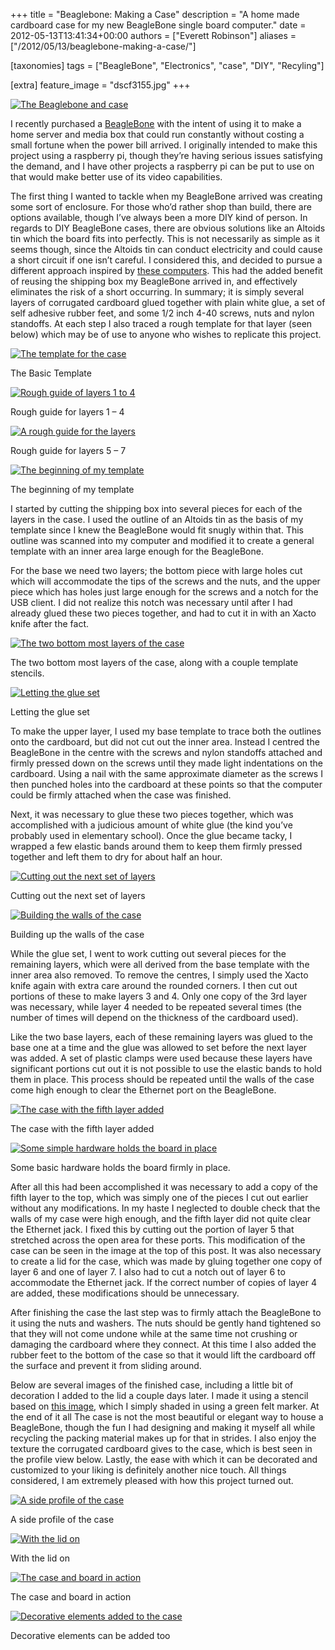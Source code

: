 +++
title = "Beaglebone: Making a Case"
description = "A home made cardboard case for my new BeagleBone single board computer."
date = 2012-05-13T13:41:34+00:00
authors = ["Everett Robinson"]
aliases = ["/2012/05/13/beaglebone-making-a-case/"]

[taxonomies]
tags = ["BeagleBone", "Electronics", "case", "DIY", "Recyling"]

[extra]
feature_image = "dscf3155.jpg"
+++

[<img class="col full-width" title="DSCF3155" src="dscf3155.jpg" alt="The Beaglebone and case"/>](dscf3155.jpg)

I recently purchased a [BeagleBone](http://beagleboard.org/bone) with the intent of using it to make a home server and media box that could run constantly without costing a small fortune when the power bill arrived. I originally intended to make this project using a raspberry pi, though they&#8217;re having serious issues satisfying the demand, and I have other projects a raspberry pi can be put to use on that would make better use of its video capabilities.

The first thing I wanted to tackle when my BeagleBone arrived was creating some sort of enclosure. For those who&#8217;d rather shop than build, there are options available, though I&#8217;ve always been a more DIY kind of person. In regards to DIY BeagleBone cases, there are obvious solutions like an Altoids tin which the board fits into perfectly. This is not necessarily as simple as it seems though, since the Altoids tin can conduct electricity and could cause a short circuit if one isn&#8217;t careful. I considered this, and decided to pursue a different approach inspired by [these computers](http://www.recomputepc.com/). This had the added benefit of reusing the shipping box my BeagleBone arrived in, and effectively eliminates the risk of a short occurring. In summary; it is simply several layers of corrugated cardboard glued together with plain white glue, a set of self adhesive rubber feet, and some 1/2 inch 4-40 screws, nuts and nylon standoffs. At each step I also traced a rough template for that layer (seen below) which may be of use to anyone who wishes to replicate this project.

<div class="row">
  <div class="col one-third-width">
    <a href="beaglebone-case-template-print-at-95.png"><img class="col full-width" style="height: revert" title="beaglebone case template print at 95%" src="beaglebone-case-template-print-at-95.png" alt="The template for the case"/></a>
    <p class="caption">
      The Basic Template
    </p>
  </div>
  <div class="col one-third-width">
    <a href="scan0081.jpg"><img class="col full-width" style="height: revert" title="SCAN0081" src="scan0081.jpg" alt="Rough guide of layers 1 to 4"/></a>
    <p class="caption">
      Rough guide for layers 1 &#8211; 4
    </p>
  </div>
  <div class="col one-third-width">
    <a href="scan0082.jpg"><img class="col full-width" style="height: revert" title="SCAN0082" src="scan0082.jpg" alt="A rough guide for the layers"/></a>
    <p class="caption">
      Rough guide for layers 5 &#8211; 7
    </p>
  </div>
</div>

<div class="row">
  <a href="dscf3108.jpg"><img class="col full-width" title="DSCF3108" src="dscf3108.jpg" alt="The beginning of my template"/></a>
  <p class="caption">
    The beginning of my template
  </p>
</div>

<p>
  I started by cutting the shipping box into several pieces for each of the layers in the case. I used the outline of an Altoids tin as the basis of my template since I knew the BeagleBone would fit snugly within that. This outline was scanned into my computer and modified it to create a general template with an inner area large enough for the BeagleBone.
</p>

<p>
  For the base we need two layers; the bottom piece with large holes cut which will accommodate the tips of the screws and the nuts, and the upper piece which has holes just large enough for the screws and a notch for the USB client. I did not realize this notch was necessary until after I had already glued these two pieces together, and had to cut it in with an Xacto knife after the fact.
</p>

<div class="row">
  <div class="col half-width">
    <a href="dscf3115.jpg"><img class="col full-width" title="DSCF3115" src="dscf3115.jpg" alt="The two bottom most layers of the case" /></a>
    <p class="caption">
      The two bottom most layers of the case, along with a couple template stencils.
    </p>
  </div>
  <div class="col half-width">
    <a href="dscf3125.jpg"><img class="col full-width" title="DSCF3125" src="dscf3125.jpg" alt="Letting the glue set"/></a>
    <p class="caption">
      Letting the glue set
    </p>
  </div>
</div>

To make the upper layer, I used my base template to trace both the outlines onto the cardboard, but did not cut out the inner area. Instead I centred the BeagleBone in the centre with the screws and nylon standoffs attached and firmly pressed down on the screws until they made light indentations on the cardboard. Using a nail with the same approximate diameter as the screws I then punched holes into the cardboard at these points so that the computer could be firmly attached when the case was finished.

Next, it was necessary to glue these two pieces together, which was accomplished with a judicious amount of white glue (the kind you&#8217;ve probably used in elementary school). Once the glue became tacky, I wrapped a few elastic bands around them to keep them firmly pressed together and left them to dry for about half an hour.
<div class="row">
  <div class="col half-width">
    <a href="dscf3126.jpg"><img class="col full-width" title="DSCF3126" src="dscf3126.jpg" alt="Cutting out the next set of layers"/></a>
    <p class="caption">
      Cutting out the next set of layers
    </p>
  </div>

  <div class="col half-width">
    <a href="dscf3127.jpg"><img class="col full-width" title="DSCF3127" src="dscf3127.jpg" alt="Building the walls of the case"/></a>
    <p class="caption">
      Building up the walls of the case
    </p>
  </div>
</div>

<p>
  While the glue set, I went to work cutting out several pieces for the remaining layers, which were all derived from the base template with the inner area also removed. To remove the centres, I simply used the Xacto knife again with extra care around the rounded corners. I then cut out portions of these to make layers 3 and 4. Only one copy of the 3rd layer was necessary, while layer 4 needed to be repeated several times (the number of times will depend on the thickness of the cardboard used).
</p>



<p>
  Like the two base layers, each of these remaining layers was glued to the base one at a time and the glue was allowed to set before the next layer was added. A set of plastic clamps were used because these layers have significant portions cut out it is not possible to use the elastic bands to hold them in place. This process should be repeated until the walls of the case come high enough to clear the Ethernet port on the BeagleBone.
</p>

<div class="row">
  <div class="col half-width">
    <a href="dscf3140.jpg"><img class="col full-width" title="DSCF3140" src="dscf3140.jpg" alt="The case with the fifth layer added"/></a>
    <p class="caption">
      The case with the fifth layer added
    </p>
  </div>

  <div class="col half-width">
    <a href="dscf3163.jpg"><img class="col full-width" title="DSCF3163" src="dscf3163.jpg" alt="Some simple hardware holds the board in place"/></a>
    <p class="caption">
      Some basic hardware holds the board firmly in place.
    </p>
  </div>
</div>

<p>
  After all this had been accomplished it was necessary to add a copy of the fifth layer to the top, which was simply one of the pieces I cut out earlier without any modifications. In my haste I neglected to double check that the walls of my case were high enough, and the fifth layer did not quite clear the Ethernet jack. I fixed this by cutting out the portion of layer 5 that stretched across the open area for these ports. This modification of the case can be seen in the image at the top of this post. It was also necessary to create a lid for the case, which was made by gluing together one copy of layer 6 and one of layer 7. I also had to cut a notch out of layer 6 to accommodate the Ethernet jack. If the correct number of copies of layer 4 are added, these modifications should be unnecessary.
</p>

<div id="attachment_402" style="width: 310px" class="wp-caption alignleft">
  
</div>

<p>
  After finishing the case the last step was to firmly attach the BeagleBone to it using the nuts and washers. The nuts should be gently hand tightened so that they will not come undone while at the same time not crushing or damaging the cardboard where they connect. At this time I also added the rubber feet to the bottom of the case so that it would lift the cardboard off the surface and prevent it from sliding around.
</p>

<p>
  Below are several images of the finished case, including a little bit of decoration I added to the lid a couple days later. I made it using a stencil based on <a href="https://upload.wikimedia.org/wikipedia/commons/7/7b/Recycling_symbol.svg">this image</a>, which I simply shaded in using a green felt marker. At the end of it all The case is not the most beautiful or elegant way to house a BeagleBone, though the fun I had designing and making it myself all while recycling the packing material makes up for that in strides. I also enjoy the texture the corrugated cardboard gives to the case, which is best seen in the profile view below. Lastly, the ease with which it can be decorated and customized to your liking is definitely another nice touch. All things considered, I am extremely pleased with how this project turned out.
</p>

<div class="row">
  <div class="col half-width">
    <a href="dscf3146.jpg"><img class="col full-width" title="DSCF3146" src="dscf3146.jpg" alt="A side profile of the case"/></a>
    <p class="caption">
      A side profile of the case
    </p>
  </div>

  <div class="col half-width">
    <a href="dscf3157.jpg"><img class="col full-width" title="DSCF3157" src="dscf3157.jpg" alt="With the lid on"/></a>
    <p class="caption">
      With the lid on
    </p>
  </div>
</div>

<div class="row">
  <div class="col half-width">
    <a href="dscf3168.jpg"><img class="col full-width" title="DSCF3168" src="dscf3168.jpg" alt="The case and board in action"/></a>
    <p class="caption">
      The case and board in action
    </p>
  </div>

  <div class="col half-width">
    <a href="dscf3175.jpg"><img class="col full-width" title="DSCF3175" src="dscf3175.jpg" alt="Decorative elements added to the case"/></a>
    <p class="caption">
      Decorative elements can be added too
    </p>
  </div>
</div>